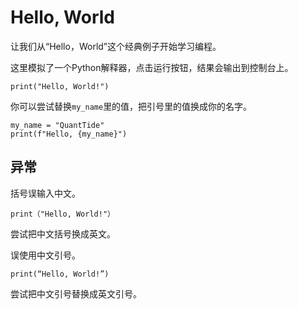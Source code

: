 # Hello, World

让我们从“Hello，World”这个经典例子开始学习编程。

这里模拟了一个Python解释器，点击运行按钮，结果会输出到控制台上。

```{code-cell} python
print("Hello, World!")
```

你可以尝试替换`my_name`里的值，把引号里的值换成你的名字。

```{code-cell} python
my_name = "QuantTide"
print(f"Hello, {my_name}")
```

## 异常

括号误输入中文。

```{code-cell} python
print（"Hello, World!"）
```

尝试把中文括号换成英文。

误使用中文引号。

```{code-cell} python
print(“Hello, World!”)
```

尝试把中文引号替换成英文引号。
